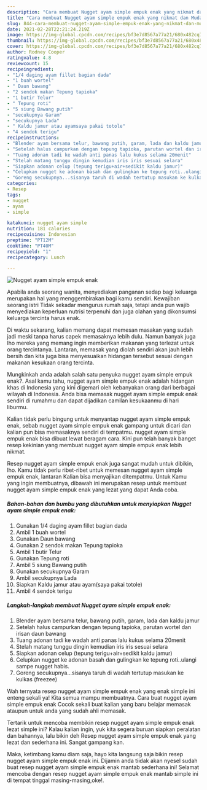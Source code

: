 ```yaml
---
description: "Cara membuat Nugget ayam simple empuk enak yang nikmat dan Mudah Dibuat"
title: "Cara membuat Nugget ayam simple empuk enak yang nikmat dan Mudah Dibuat"
slug: 844-cara-membuat-nugget-ayam-simple-empuk-enak-yang-nikmat-dan-mudah-dibuat
date: 2021-02-28T22:21:24.219Z
image: https://img-global.cpcdn.com/recipes/bf3e7d8567a77a21/680x482cq70/nugget-ayam-simple-empuk-enak-foto-resep-utama.jpg
thumbnail: https://img-global.cpcdn.com/recipes/bf3e7d8567a77a21/680x482cq70/nugget-ayam-simple-empuk-enak-foto-resep-utama.jpg
cover: https://img-global.cpcdn.com/recipes/bf3e7d8567a77a21/680x482cq70/nugget-ayam-simple-empuk-enak-foto-resep-utama.jpg
author: Rodney Cooper
ratingvalue: 4.8
reviewcount: 15
recipeingredient:
- "1/4 daging ayam fillet bagian dada"
- "1 buah wortel"
- " Daun bawang"
- "2 sendok makan Tepung tapioka"
- "1 butir Telur"
- " Tepung roti"
- "5 siung Bawang putih"
- "secukupnya Garam"
- "secukupnya Lada"
- " Kaldu jamur atau ayamsaya pakai totole"
- "4 sendok terigu"
recipeinstructions:
- "Blender ayam bersama telur, bawang putih, garam, lada dan kaldu jamur"
- "Setelah halus campurkan dengan tepung tapioka, parutan wortel dan irisan daun bawang"
- "Tuang adonan tadi ke wadah anti panas lalu kukus selama 20menit"
- "Stelah matang tunggu dingin kemudian iris iris sesuai selara"
- "Siapkan adonan celup (tepung terigu+air+sedikit kaldu jamur)"
- "Celupkan nugget ke adonan basah dan gulingkan ke tepung roti..ulangi sampe nugget habis."
- "Goreng secukupnya...sisanya taruh di wadah tertutup masukan ke kulkas (freezee)"
categories:
- Resep
tags:
- nugget
- ayam
- simple

katakunci: nugget ayam simple 
nutrition: 181 calories
recipecuisine: Indonesian
preptime: "PT12M"
cooktime: "PT40M"
recipeyield: "1"
recipecategory: Lunch

---
```



![Nugget ayam simple empuk enak](https://img-global.cpcdn.com/recipes/bf3e7d8567a77a21/680x482cq70/nugget-ayam-simple-empuk-enak-foto-resep-utama.jpg)

Apabila anda seorang wanita, menyediakan panganan sedap bagi keluarga merupakan hal yang menggembirakan bagi kamu sendiri. Kewajiban seorang istri Tidak sekadar mengurus rumah saja, tetapi anda pun wajib menyediakan keperluan nutrisi terpenuhi dan juga olahan yang dikonsumsi keluarga tercinta harus enak.

Di waktu  sekarang, kalian memang dapat memesan masakan yang sudah jadi meski tanpa harus capek memasaknya lebih dulu. Namun banyak juga lho mereka yang memang ingin memberikan makanan yang terlezat untuk orang tercintanya. Lantaran, memasak yang diolah sendiri akan jauh lebih bersih dan kita juga bisa menyesuaikan hidangan tersebut sesuai dengan makanan kesukaan orang tercinta. 



Mungkinkah anda adalah salah satu penyuka nugget ayam simple empuk enak?. Asal kamu tahu, nugget ayam simple empuk enak adalah hidangan khas di Indonesia yang kini digemari oleh kebanyakan orang dari berbagai wilayah di Indonesia. Anda bisa memasak nugget ayam simple empuk enak sendiri di rumahmu dan dapat dijadikan camilan kesukaanmu di hari liburmu.

Kalian tidak perlu bingung untuk menyantap nugget ayam simple empuk enak, sebab nugget ayam simple empuk enak gampang untuk dicari dan kalian pun bisa memasaknya sendiri di tempatmu. nugget ayam simple empuk enak bisa dibuat lewat beragam cara. Kini pun telah banyak banget resep kekinian yang membuat nugget ayam simple empuk enak lebih nikmat.

Resep nugget ayam simple empuk enak juga sangat mudah untuk dibikin, lho. Kamu tidak perlu ribet-ribet untuk memesan nugget ayam simple empuk enak, lantaran Kalian bisa menyajikan ditempatmu. Untuk Kamu yang ingin membuatnya, dibawah ini merupakan resep untuk membuat nugget ayam simple empuk enak yang lezat yang dapat Anda coba.

<!--inarticleads1-->

##### Bahan-bahan dan bumbu yang dibutuhkan untuk menyiapkan Nugget ayam simple empuk enak:

1. Gunakan 1/4 daging ayam fillet bagian dada
1. Ambil 1 buah wortel
1. Gunakan  Daun bawang
1. Gunakan 2 sendok makan Tepung tapioka
1. Ambil 1 butir Telur
1. Gunakan  Tepung roti
1. Ambil 5 siung Bawang putih
1. Gunakan secukupnya Garam
1. Ambil secukupnya Lada
1. Siapkan  Kaldu jamur atau ayam(saya pakai totole)
1. Ambil 4 sendok terigu




<!--inarticleads2-->

##### Langkah-langkah membuat Nugget ayam simple empuk enak:

1. Blender ayam bersama telur, bawang putih, garam, lada dan kaldu jamur
1. Setelah halus campurkan dengan tepung tapioka, parutan wortel dan irisan daun bawang
1. Tuang adonan tadi ke wadah anti panas lalu kukus selama 20menit
1. Stelah matang tunggu dingin kemudian iris iris sesuai selara
1. Siapkan adonan celup (tepung terigu+air+sedikit kaldu jamur)
1. Celupkan nugget ke adonan basah dan gulingkan ke tepung roti..ulangi sampe nugget habis.
1. Goreng secukupnya...sisanya taruh di wadah tertutup masukan ke kulkas (freezee)




Wah ternyata resep nugget ayam simple empuk enak yang enak simple ini enteng sekali ya! Kita semua mampu membuatnya. Cara buat nugget ayam simple empuk enak Cocok sekali buat kalian yang baru belajar memasak ataupun untuk anda yang sudah ahli memasak.

Tertarik untuk mencoba membikin resep nugget ayam simple empuk enak lezat simple ini? Kalau kalian ingin, yuk kita segera buruan siapkan peralatan dan bahannya, lalu bikin deh Resep nugget ayam simple empuk enak yang lezat dan sederhana ini. Sangat gampang kan. 

Maka, ketimbang kamu diam saja, hayo kita langsung saja bikin resep nugget ayam simple empuk enak ini. Dijamin anda tiidak akan nyesel sudah buat resep nugget ayam simple empuk enak mantab sederhana ini! Selamat mencoba dengan resep nugget ayam simple empuk enak mantab simple ini di tempat tinggal masing-masing,oke!.

